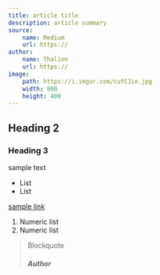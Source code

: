 ```yaml
---
title: article title
description: article summary
source:
    name: Medium
    url: https://
author:
    name: Thalion
    url: https://
image:
    path: https://i.imgur.com/cufCJie.jpg
    width: 800
    height: 400
---
```



## Heading 2

### Heading 3

sample text

- List
- List

[sample link](https://google.com/)

1. Numeric list
2. Numeric list

> Blockquote
> ##### Author

